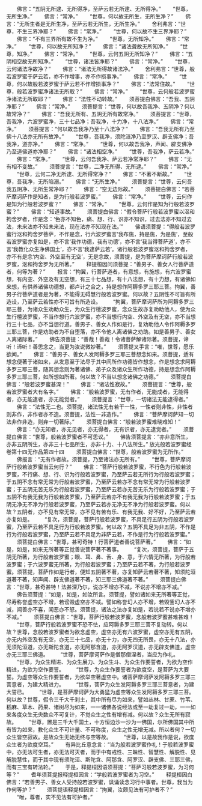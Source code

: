 <!-- { "loadSidebar": true } -->
　　佛言：“五阴无所逮、无所得净，至萨云若无所逮、无所得净。”
　　“世尊，无所生净。”
　　佛言：“常净。”
　　“世尊，何以故无所生，无所生净？”
　　佛言：“无所生者是无所生净，至萨云若无所生，无所生净。”
　　舍利弗言：“世尊，不生三界净耶？”
　　佛言：“常净。”
　　“世尊，何以故不生三界净耶？”
　　佛言：“不有三界所有故不生为净。”
　　“世尊，无所知净。”
　　佛言：“常净。”
　　“世尊，何以故无所知净？”
　　佛言：“诸法聋故无所知净。”
　　“世尊，知净。”
　　佛言：“常净。”
　　“世尊，云何五阴无所知净？”
　　佛言：“五阴相空故无所知净。”
　　“世尊，诸法皆净耶？”
　　佛言：“常净。”
　　“世尊，云何诸法净故净？”
　　佛言：“诸法无所得故诸法净。”
　　舍利弗言：“世尊，般若波罗蜜于萨云若，亦不作增事，亦不作损事净。”
　　佛言：“常净。”
　　“世尊，何以故般若波罗蜜于萨云若不作增损事净？”
　　佛言：“法常住故。”
　　“世尊，般若波罗蜜净诸法无所取？”
　　佛言：“常净。”
　　“世尊，云何般若波罗蜜净诸法无所取耶？”
　　佛言：“法性不动转故。”
　　须菩提白佛言：“吾我、五阴净耶？”
　　佛言：“常净。”
　　须菩提言：“世尊，何以故吾我净、五阴净？何以故常净？”
　　佛言：“吾我无所有、五阴无所有故常净。”
　　须菩提言：“世尊，吾我净，六波罗蜜净，三十七品净；吾我净，十力净，十八法净。”
　　佛言：“常净。”
　　须菩提言：“何以故吾我净乃至十八法净？”
　　佛言：“吾我无所有乃至佛十八法亦无所有故净。”
　　“世尊，吾我净，须陀洹净乃至罗汉、辟支佛净；吾我净，道亦净。”
　　佛言：“常净。”
　　“世尊，何以故吾我净，声闻、辟支佛净乃至道佛道亦净耶？”
　　佛言：“诸法相空净。”
　　“世尊，吾我净，萨云若净。”
　　佛言：“常净。”
　　“世尊，云何吾我净、萨云若净常净耶？”
　　佛言：“无有相不变故。”
　　须菩提言：“世尊，二净无所得、无所逮。”
　　佛言：“常净。”
　　“世尊，云何二净无所逮、无所得常净？”
　　佛言：“不著不断故。”
　　“世尊，吾我净，无所陷溺。”
　　佛言：“无所生净。”
　　须菩提言：“世尊，云何吾我五阴净、无所生常净耶？”
　　佛言：“空无边际故。”
　　须菩提白佛言：“若菩萨摩诃萨作是知者，是为行般若波罗蜜。”
　　佛言：“常净。”
　　“世尊，云何作是知为行般若波罗蜜？”
　　佛言：“常净。”
　　“世尊，云何作是知为行般若波罗蜜？”
　　佛言：“知道事故。”
　　须菩提白佛言：“假令菩萨行般若波罗蜜以沤和拘舍罗者，作是念：‘色亦不知色，痛、想、行、识亦不知识，过去法亦不知过去法，未来法亦不知未来法，现在法亦不知现在法。’”
　　佛语须菩提：“得般若波罗蜜行沤和拘舍罗菩萨，不作是念，行六波罗蜜言‘我布施，持是施，为是施’，至般若波罗蜜亦复如是，亦不言‘我作功德，我有功德’，亦不言‘我当得菩萨道’，亦不言‘我教化众生净佛国土’，亦不言‘我逮萨云若’。诸行般若波罗蜜沤和拘舍罗者，亦不有是念‘内空、外空至有无空’，无是念故，须菩提，是为菩萨摩诃萨行般若波罗蜜，沤和拘舍罗为无所著。”
　　释提桓因问须菩提：“善男子、善女人行菩萨道者，何等为著？”
　　报言：“拘翼，行菩萨道者，有意想，有施想，有六波罗蜜想，有内空、外空及有无空想，有三十七品想，有十八法想，有十力想，有诸佛如来想，有供养诸佛功德想，都卢计之合之，持是想作阿耨多罗三耶三菩。拘翼，善男子行菩萨道者是为著，不能得无碍慧行般若波罗蜜。何以故？五阴性不可旨有所造设，乃至萨云若性亦不可旨有所造设。
　　“拘翼，菩萨摩诃萨所为阿耨多罗三耶三菩，为诸众生劝助众生，为众生行檀波罗蜜，念众生故亦复劝助他人，使为众生行檀波罗蜜，不当作想行六波罗蜜，亦不当想行内空、外空及有无空，亦不当想行三十七品，亦不当想行道。善男子、善女人作如是行，复劝助他人令作阿耨多罗三耶三菩，作是劝助者为不自堕落，亦不令他人离诸佛之劝助。如是善男子、善女人离诸际著。”
　　佛告须菩提：“善哉！善哉！令诸菩萨解诸际著。须菩提，谛听！谛听！善思念之，当更为汝说微妙著。”
　　须菩提叉手言：“唯，世尊，愿乐欲闻。”
　　佛言：“善男子、善女人发阿耨多罗三耶三菩想念如来。须菩提，适有想念便著于诸如来，从发意至于法尽于其中间所作功德皆作想念，作是想念求阿耨多罗三耶三菩，随其想念则为著诸佛、弟子众及诸众生所作功德，持是想念作阿耨多罗三耶三菩，如所想如所著。何以故？不当以想念诸佛之功德。”
　　须菩提白佛言：“般若波罗蜜甚深！”
　　佛言：“诸法性寂故。”
　　须菩提言：“世尊，般若波罗蜜者大有名字。”
　　佛言：“般若波罗蜜，无有作者，无能成者，无能得者，亦无能逮者，亦无能觉者。”
　　须菩提言：“世尊，一切诸法无能逮得者。”
　　佛言：“法性无二也。须菩提，诸法性无有若干一性，一性者则非性，非性者则非作，非作者亦不造。须菩提，法性一非造作。”
　　佛言：“菩萨摩诃萨知一切法非作非造，则弃一切著际。”
　　须菩提白佛言：“般若波罗蜜难晓难知！”
　　佛言：“亦无知者，亦无见者，亦无得者，无有识者，亦无逮觉者。”
　　须菩提白佛言：“世尊，般若波罗蜜者不可思议。”
　　佛告须菩提言：“亦非意所生，亦非五阴所生，亦非三十七品所生，亦非十力、十八法所生。”
放光般若波罗蜜经卷第十四无作品第四十四
　　须菩提白佛言：“世尊，般若波罗蜜为无所作。”
　　佛报言：“无有作者故。须菩提，乃至诸法亦无所有。”
　　“世尊，菩萨摩诃萨行般若波罗蜜当云何行？”
　　佛言：“菩萨行般若波罗蜜，不行色为行般若波罗蜜，不行痛、想、行、识为行般若波罗蜜，乃至萨云若无所行为行般若波罗蜜；于五阴不念有常无常为行般若波罗蜜，乃至萨云若亦不念有常无常为行般若波罗蜜；于五阴无苦无乐为行般若波罗蜜，乃至萨云若亦无苦无乐为行般若波罗蜜；于五阴不有我无我为行般若波罗蜜，乃至萨云若亦不有我无我为行般若波罗蜜；于五阴无净无不净为行般若波罗蜜，乃至萨云若亦无净无不净为行般若波罗蜜。何以故？五阴者，亦不见有常无常，亦不见有苦有乐、有我无我、好不好，乃至萨云若亦复如是。
　　“复次，须菩提，菩萨行般若波罗蜜，不具足行五阴为行般若波罗蜜，乃至萨云若不具足行为行般若波罗蜜。何以故？五阴不具足为非五阴，不作是行为行般若波罗蜜，乃至萨云若不具足为非萨云若，不作是行为行般若波罗蜜。”
　　须菩提白佛言：“世尊，甚可奇特！行菩萨道者善说菩萨著。”
　　佛言：“如是，如是，如来无所著等正觉善说菩萨著不著事。
　　“复次，须菩提，菩萨于五阴无所著，为行般若波罗蜜；眼、耳、鼻、舌、身、意，于六情无所著，为行般若波罗蜜；于六波罗蜜无所著，为行般若波罗蜜；乃至萨云若不著，为行般若波罗蜜。须菩提，菩萨作如是行者，便知五阴著不著，亦复知萨云若著不著，知须陀洹道著不著，知声闻、辟支佛道著不著，知三耶三佛道著不著。”
　　须菩提白佛言：“世尊，甚奇甚特！法甚深乃尔，说亦不增亦不减，不说亦不增亦不减。”
　　佛告须菩提：“如是，如是，如汝所言。须菩提，譬如诸如来无所著等正觉，尽寿称誉虚空亦不增，若谤毁虚空亦不减。譬如称誉幻人亦不增，若毁訾幻人亦不减，闻善亦不喜，闻恶亦不怒。须菩提，诸法之法亦复如是，若说若不说亦不增亦不减。”
　　须菩提白佛言：“世尊，菩萨行般若波罗蜜，念般若波罗蜜甚难甚难！
　　“世尊，菩萨行般若波罗蜜不恐不怯，应阿耨多罗三耶三菩不复动转。何以故？世尊，念般若波罗蜜者为欲念虚空，虚空亦无有六波罗蜜，虚空亦无有五阴，亦无内外空及有无空，亦无三十七品，亦无十力，亦无四无所畏，亦无十八法，亦无须陀洹道，亦无斯陀含道，亦无阿那含道，亦无阿罗汉道，亦无辟支佛道，虚空亦无三耶三佛道。
　　“世尊，菩萨摩诃萨作是僧那僧涅者，当应为作礼。
　　“世尊，为众生精进、为众生展力、为众生斗、为众生作要誓者，为欲为空作精进，为欲为空作要誓。
　　“世尊，为众生作要誓者为欲度空，是菩萨为大要誓。为虚空等众生作要誓者，为欲举空著虚空中。诸菩萨摩诃萨发阿耨多罗三耶三菩意者，为建大精进力。
　　“世尊，菩萨为众生发阿耨多罗三耶三菩意者，为建大誓已。
　　“世尊，是菩萨摩诃萨为大勇猛为虚空等众生发阿耨多罗三耶三菩。何以故？世尊，假令三千大千刹土，其中所有尽为如来，譬如丛林、甘蔗、竹苇、稻麻、草木、药果、诸树尽为如来，一一诸佛各说经法或至一劫复过一劫，一一如来各度众生无央数众不可复计，不觉众生之性有增有减。何以故？众生无所有寂故。
　　“世尊，置是三千大千国土，十方恒边沙一沙为一佛国，尔所佛国其中所有皆为如来，教化众生不可计量、不可称度，众生之性无增无减。所以者何？一切众生皆空寂故。是故众生无始无终与空等故。
　　“世尊，以是故我作是说，欲度众生者为欲度空耳。”
　　有异比丘意念言：“当为般若波罗蜜作礼！于般若波罗蜜中，亦无法可生者，亦无法可灭者，而于中有戒性、三昧性、智慧性、解脱性、见解脱慧性，而于其中现有须陀洹、斯陀含、阿那含、阿罗汉、辟支佛、三耶三佛，而有三宝有转法轮。”
　　于是，释提桓因语须菩提：“菩萨习般若波罗蜜，为习何等？”
　　耆年须菩提报释提桓因言：“学般若波罗蜜者为习空。”
　　释提桓因白佛言：“若善男子、善女人受持般若波罗蜜，讽诵读念习行中事者。世尊，我当为作何等护？”
　　须菩提语释提桓因言：“拘翼，汝颇见法有可护者不？”
　　“唯，尊者，实不见法有可护者。”
